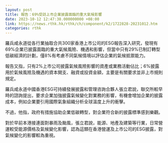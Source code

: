 ```yaml
---
layout: post
title: 報告：69%受訪上市企業披露面臨的重大氣候影響
date: 2023-10-12 12:47:38.000000000 +08:00
link: https://news.rthk.hk/rthk/ch/component/k2/1722828-20231012.htm
categories: rthk
---
```


羅兵咸永道從各行業抽取合共300家香港上市公司的ESG報告深入研究，發現有69%企業已披露面臨的重大氣候風險、機遇和影響，但當中只有29%已制訂轉型低碳經濟的計劃，僅8%有考慮不同氣候情境以評估企業的氣候抵禦能力。

報告又指，只有2%上市公司披露氣候風險影響的資產或業務活動佔比；6%披露用於氣候風險及機遇的資本開支、融資或投資金額，主要是有關要求並非上市規則規定。

羅兵咸永道中國香港ESG可持續發展披露和管理咨詢合夥人張立君說，聯交所較早時的諮詢提出，要求企業加強披露氣候變化對業務的影響，有機會增加企業的披露成本，例如企業要引用國際氣象組織分析全球溫度上升的衝擊。

不過，他指，政府有措施協助企業低碳轉型，對企業符合新的披露標準感到樂觀。

對於早前本港接連面對暴雨及颱風，張立君說，能源、地產及建築等行業，日常營運較受能源價格及氣候變化影響，認為這類在香港營運及上市公司的ESG披露，對氣候變化的影響較為重視。
